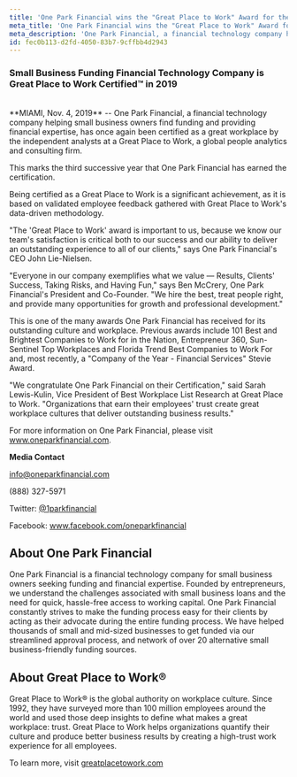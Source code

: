 ```yaml
---
title: 'One Park Financial wins the "Great Place to Work" Award for the 3rd Time'
meta_title: 'One Park Financial wins the "Great Place to Work" Award for the 3rd Time'
meta_description: 'One Park Financial, a financial technology company helping small business owners find funding and providing financial expertise, has once again been certified as a great workplace by the independent analysts at a Great Place to Work, a global people analytics and consulting firm.'
id: fec0b113-d2fd-4050-83b7-9cffbb4d2943
---
```

### Small Business Funding Financial Technology Company is Great Place to Work Certified™ in 2019
<br />
**MIAMI, Nov. 4, 2019** -- One Park Financial, a financial technology company helping small business owners find funding and providing financial expertise, has once again been certified as a great workplace by the independent analysts at a Great Place to Work, a global people analytics and consulting firm.

This marks the third successive year that One Park Financial has earned the certification.

Being certified as a Great Place to Work is a significant achievement, as it is based on validated employee feedback gathered with Great Place to Work's data-driven methodology.

"The 'Great Place to Work' award is important to us, because we know our team's satisfaction is critical both to our success and our ability to deliver an outstanding experience to all of our clients," says One Park Financial's CEO John Lie-Nielsen.

"Everyone in our company exemplifies what we value — Results, Clients' Success, Taking Risks, and Having Fun," says Ben McCrery, One Park Financial's President and Co-Founder. "We hire the best, treat people right, and provide many opportunities for growth and professional development."

This is one of the many awards One Park Financial has received for its outstanding culture and workplace. Previous awards include 101 Best and Brightest Companies to Work for in the Nation, Entrepreneur 360, Sun-Sentinel Top Workplaces and Florida Trend Best Companies to Work For and, most recently, a "Company of the Year - Financial Services" Stevie Award.

"We congratulate One Park Financial on their Certification," said Sarah Lewis-Kulin, Vice President of Best Workplace List Research at Great Place to Work. "Organizations that earn their employees' trust create great workplace cultures that deliver outstanding business results."

For more information on One Park Financial, please visit www.oneparkfinancial.com.

**Media Contact**

info@oneparkfinancial.com

(888) 327-5971


Twitter: [@1parkfinancial](https://twitter.com/1ParkFinancial)

Facebook: www.facebook.com/oneparkfinancial


## About One Park Financial

One Park Financial is a financial technology company for small business owners seeking funding and financial expertise. Founded by entrepreneurs, we understand the challenges associated with small business loans and the need for quick, hassle-free access to working capital. One Park Financial constantly strives to make the funding process easy for their clients by acting as their advocate during the entire funding process. We have helped thousands of small and mid-sized businesses to get funded via our streamlined approval process, and network of over 20 alternative small business-friendly funding sources.

## About Great Place to Work®

Great Place to Work® is the global authority on workplace culture. Since 1992, they have surveyed more than 100 million employees around the world and used those deep insights to define what makes a great workplace: trust. Great Place to Work helps organizations quantify their culture and produce better business results by creating a high-trust work experience for all employees. 
 
To learn more, visit [greatplacetowork.com](http://greatplacetowork.com)